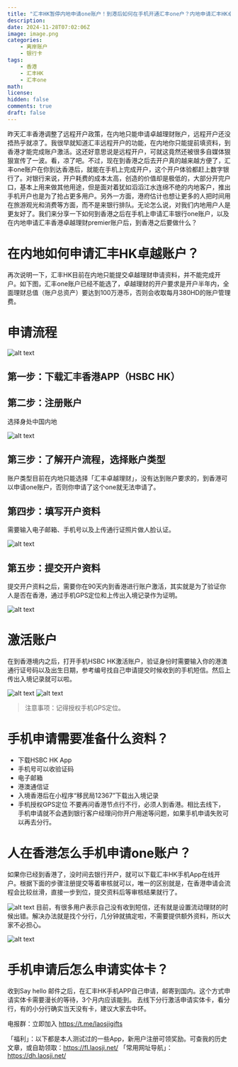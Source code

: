 ```yaml
---
title: "汇丰HK暂停内地申请one账户！到港后如何在手机开通汇丰one户？内地申请汇丰HK卓越账户如何激活？"
description: 
date: 2024-11-28T07:02:06Z
image: image.png
categories:
    - 离岸账户
    - 银行卡
tags:
    - 香港
    - 汇丰HK
    - 汇丰one
math: 
license: 
hidden: false
comments: true
draft: false
---
```



昨天汇丰香港调整了远程开户政策，在内地只能申请卓越理财账户，远程开户还没捂热乎就凉了。我很早就知道汇丰远程开户的功能，在内地你只能提前填资料，到香港才能完成账户激活。这还好意思说是远程开户，可就这竟然还被很多自媒体狠狠宣传了一波。看，凉了吧。不过，现在到香港之后去开户真的越来越方便了，汇丰one账户在你到达香港后，就能在手机上完成开户，这个开户体验都赶上数字银行了。对银行来说，开户耗费的成本太高，创造的价值却是极低的，大部分开完户口，基本上用来做其他用途，但是面对着犹如滔滔江水连绵不绝的内地客户，推出手机开户也是为了抢占更多用户。另外一方面，港府估计也想让更多的人把时间用在旅游观光和消费等方面，而不是来银行排队。无论怎么说，对我们内地用户人是更友好了。我们来分享一下如何到香港之后在手机上申请汇丰银行one账户，以及在内地申请汇丰香港卓越理财premier账户后，到香港之后要做什么？

# 在内地如何申请汇丰HK卓越账户？
再次说明一下，汇丰HK目前在内地只能提交卓越理财申请资料，并不能完成开户。如下图，汇丰one账户已经不能选了，卓越理财的开户要求是开户半年内，全面理财总值（账户总资产）要达到100万港币，否则会收取每月380HD的账户管理费。


# 申请流程

![alt text](image.png)

## 第一步：下载汇丰香港APP（HSBC HK）
## 第二步：注册账户
选择身处中国内地

![alt text](image-1.png)

## 第三步：了解开户流程，选择账户类型
账户类型目前在内地只能选择「汇丰卓越理财」，没有达到账户要求的，到香港可以申请one账户，否则你申请了这个one就无法申请了。



## 第四步：填写开户资料
需要输入电子邮箱、手机号以及上传通行证照片做人脸认证。

![alt text](image-2.png)

## 第五步：提交开户资料
提交开户资料之后，需要你在90天内到香港进行账户激活，其实就是为了验证你人是否在香港，通过手机GPS定位和上传出入境记录作为证明。

![alt text](image-3.png)

# 激活账户
在到香港境内之后，打开手机HSBC HK激活账户，验证身份时需要输入你的港澳通行证号码以及出生日期，参考编号找自己申请提交时候收到的手机短信。然后上传出入境记录就可以啦。

![alt text](image-4.png)
![alt text](image-5.png)

> 注意事项：记得授权手机GPS定位。

# 手机申请需要准备什么资料？
- 下载HSBC HK App
- 手机号可以收验证码
- 电子邮箱
- 港澳通信证
- 入境香港后在小程序“移民局12367”下载出入境记录
- 手机授权GPS定位
不要再问香港节点行不行，必须人到香港。相比去线下，手机申请就不会遇到银行客户经理问你开户用途等问题，如果手机申请失败可以再去分行。

# 人在香港怎么手机申请one账户？
如果你已经到香港了，没时间去银行开户，就可以下载汇丰HK手机App在线开户。根据下面的步骤注册提交等着审核就可以，唯一的区别就是，在香港申请会流程会比较丝滑，直接一步到位，提交资料后等审核结果就行了。

![alt text](image-7.png)
目前，有很多用户表示自己没有收到短信，还有就是设置流动理财的时候出错。解决办法就是找个分行，几分钟就搞定啦，不需要提供额外资料，所以大家不必担心。

![alt text](image-6.png)

# 手机申请后怎么申请实体卡？

收到Say hello 邮件之后，在汇丰HK手机APP自己申请，邮寄到国内。这个方式申请实体卡需要漫长的等待，3个月内应该能到。
去线下分行激活申请实体卡，看分行，有的小分行确实当天没有卡，建议大家去中环。


电报群：立即加入  https://t.me/laosjigifts

「福利」：以下都是本人测试过的一些App，新用户注册可领奖励。可查我的历史文章，或自助领取：https://fl.laosji.net/
「常用网址导航」：https://dh.laosji.net/


